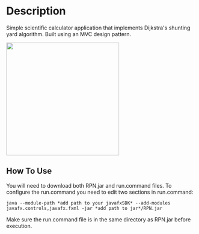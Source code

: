 # Description
Simple scientific calculator application that implements Dijkstra's
shunting yard algorithm. Built using an MVC design pattern.

<img src=https://i.postimg.cc/59wFPRp7/calc.png width="300">

## How To Use

You will need to download both RPN.jar and run.command files.
To configure the run.command you need to edit two sections in
run.command:

`java --module-path *add path to your javafxSDK* --add-modules javafx.controls,javafx.fxml -jar *add path to jar*/RPN.jar`

Make sure the run.command file is in the same directory
as RPN.jar before execution. 